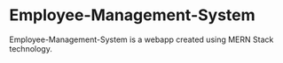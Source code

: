 # Employee-Management-System
Employee-Management-System is a webapp created using MERN Stack technology.
